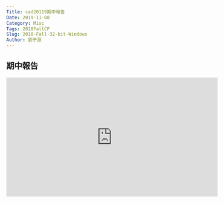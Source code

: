 ```yaml
---
Title: cad20119期中報告
Date: 2019-11-08 
Category: Misc
Tags: 2018FallCP
Slug: 2018-Fall-32-bit-Windows
Author: 劉子源
---
```


期中報告
----
<iframe width="560" height="315" src="https://www.youtube.com/embed/emR-s8Sj0-8" frameborder="0" allow="accelerometer; autoplay; encrypted-media; gyroscope; picture-in-picture" allowfullscreen></iframe>